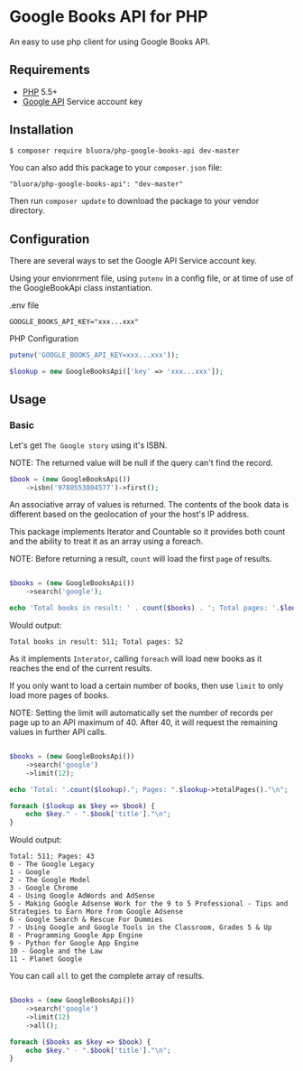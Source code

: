 Google Books API for PHP
========================
An easy to use php client for using Google Books API.

## Requirements

* [PHP](https://php.net) 5.5+
* [Google API](https://console.developers.google.com) Service account key

## Installation

```bash
$ composer require bluora/php-google-books-api dev-master
```

You can also add this package to your `composer.json` file:

`"bluora/php-google-books-api": "dev-master"`

Then run `composer update` to download the package to your vendor directory.

## Configuration

There are several ways to set the Google API Service account key.

Using your envionrment file, using `putenv` in a config file, or at time of use of the GoogleBookApi class instantiation.

.env file
```
GOOGLE_BOOKS_API_KEY="xxx...xxx"
```

PHP Configuration
```php
putenv('GOOGLE_BOOKS_API_KEY=xxx...xxx'));
```

```php
$lookup = new GoogleBooksApi(['key' => 'xxx...xxx']);
```

## Usage

### Basic

Let's get `The Google story` using it's ISBN.

NOTE: The returned value will be null if the query can't find the record.

```php
$book = (new GoogleBooksApi())
    ->isbn('9780553804577')->first();
```

An associative array of values is returned. The contents of the book data is different based on the geolocation of your the host's IP address.

This package implements Iterator and Countable so it provides both count and the ability to treat it as an array using a foreach.

NOTE: Before returning a result, `count` will load the first `page` of results.


```php

$books = (new GoogleBooksApi())
    ->search('google');

echo 'Total books in result: ' . count($books) . '; Total pages: '.$lookup->totalPages();

```

Would output:
```
Total books in result: 511; Total pages: 52
```

As it implements `Interator`, calling `foreach` will load new books as it reaches the end of the current results.

If you only want to load a certain number of books, then use `limit` to only load more pages of books.

NOTE: Setting the limit will automatically set the number of records per page up to an API maximum of 40. After 40, it will request the remaining values in further API calls.


```php

$books = (new GoogleBooksApi())
    ->search('google')
    ->limit(12);

echo 'Total: '.count($lookup)."; Pages: ".$lookup->totalPages()."\n";

foreach ($lookup as $key => $book) {
    echo $key." - ".$book['title']."\n";
}
```

Would output:
```
Total: 511; Pages: 43
0 - The Google Legacy
1 - Google
2 - The Google Model
3 - Google Chrome
4 - Using Google AdWords and AdSense
5 - Making Google Adsense Work for the 9 to 5 Professional - Tips and Strategies to Earn More from Google Adsense
6 - Google Search & Rescue For Dummies
7 - Using Google and Google Tools in the Classroom, Grades 5 & Up
8 - Programming Google App Engine
9 - Python for Google App Engine
10 - Google and the Law
11 - Planet Google
```

You can call `all` to get the complete array of results.

```php

$books = (new GoogleBooksApi())
    ->search('google')
    ->limit(12)
    ->all();

foreach ($books as $key => $book) {
    echo $key." - ".$book['title']."\n";
}
```